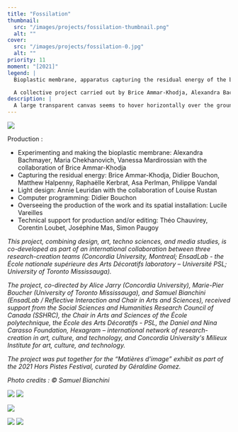 ```yaml
---
title: "Fossilation"
thumbnail:
  src: "/images/projects/fossilation-thumbnail.png"
  alt: ""
cover:
  src: "/images/projects/fossilation-0.jpg"
  alt: ""
priority: 11
moment: "[2021]"
legend: |
  Bioplastic membrane, apparatus capturing the residual energy of the building as it interacts with light.

  A collective project carried out by Brice Ammar-Khodja, Alexandra Bachmayer, Samuel Bianchini, Marie-Pier Boucher, Didier Bouchon, Maria Chekhanovich, Matthew Halpenny, Alice Jarry, Raphaëlle Kerbrat, Annie Leuridan, Vanessa Mardirossian, Asa Perlman, Philippe Vandal, Lucile Vareilles.
description: |
  A large transparent canvas seems to hover horizontally over the ground. Its bright colour is slightly animated by the fluctuating lights that shine through it. Several cables come out of the bottom of this vast membrane, like they're growing straight out of it; they stretch out towards the ceiling as if trying to cling to it. This surface is made of a bioplastic whose variable thickness generates a pattern, an image, images. Actually this long flexible band also recalls a film strip on which a few frames appear in succession. Rather than the result of shooting an image, these quasi-images are generated and slowly shaped: an imprint forms the image, the imprint of a electronic display device. Like a fossil from our own era, the counter-form of bare components (flat screen, cables, computer and its peripherals) is printed onto matter. But, image after image, this imprint disappears like the scale model of an open-pit mine being gradually buried. The process of shaping, or "unshaping" is thus depicted by the sequencing itself: it's the same image that's represented, but, frame by frame, literally merges with the media, like a video dissolve, but physical this time. And while this film strip isn't running through a projector, back lighting puts its patterns in motion: the light is unstable, its vibrations and other variations react to interferences originating from the recording of the exhibition space's residual energies. The membrane is not only attached to the ceiling, it is also connected to the building via a great number of sensors, their visible and hanging cables deployed like tentacles searching for food, for energy. Thus, the pipes and other colorful cables that make up the Centre Pompidou signature architecture are invested by these sensors which convert the various flows, activities, and traffic that circulate through the building into electricity. As a whole, this apparatus is directly plugged into the space, configuring an ecosystem in which the image, far from immaterial, is composed of and reacts to the different specific aspects of the situation. The image is no longer the simple reflection of a past reality; answering to a kind of potential media archeology, it appears today as the localized physical trace of a future past.
---
```


![](/images/projects/fossilation-1.jpg)

<lite-vimeo videoid="537887403">
</lite-vimeo>

Production :
-    Experimenting and making the bioplastic membrane: Alexandra Bachmayer, Maria Chekhanovich, Vanessa Mardirossian with the collaboration of Brice Ammar-Khodja
-    Capturing the residual energy: Brice Ammar-Khodja, Didier Bouchon, Matthew Halpenny, Raphaëlle Kerbrat, Asa Perlman, Philippe Vandal
-    Light design: Annie Leuridan with the collaboration of Louise Rustan
-    Computer programming: Didier Bouchon
-    Overseeing the production of the work and its spatial installation: Lucile Vareilles
-    Technical support for production and/or editing: Théo Chauvirey, Corentin Loubet, Joséphine Mas, Simon Paugoy

_This project, combining design, art, techno sciences, and media studies, is co-developed as part of an international collaboration between three research-creation teams (Concordia University, Montreal; EnsadLab - the École nationale supérieure des Arts Décoratifs laboratory – Université PSL; University of Toronto Mississauga)._

_The project, co-directed by Alice Jarry (Concordia University), Marie-Pier Boucher (University of Toronto Mississauga), and Samuel Bianchini (EnsadLab / Reflective Interaction and Chair in Arts and Sciences), received support from the Social Sciences and Humanities Research Council of Canada (SSHRC), the Chair in Arts and Sciences of the École polytechnique,  the École des Arts Décoratifs - PSL, the Daniel and Nina Carasso Foundation, Hexagram – international network of research-creation in art, culture, and technology, and Concordia University's Milieux Institute for art, culture, and technology._

_The project was put together for the “Matières d'image” exhibit as part of the 2021 Hors Pistes Festival, curated by Géraldine Gomez._

_Photo credits : © Samuel Bianchini_

![](/images/projects/fossilation-5.jpg)
![](/images/projects/fossilation-6.jpg)

![](/images/projects/fossilation-2.jpg)

![](/images/projects/fossilation-3.jpg)
![](/images/projects/fossilation-4.jpg)
